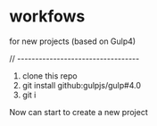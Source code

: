 # workfows
for new projects (based on Gulp4)

// ----------------------------------

1. clone this repo
2. git install github:gulpjs/gulp#4.0
3. git i

Now can start to create a new project
